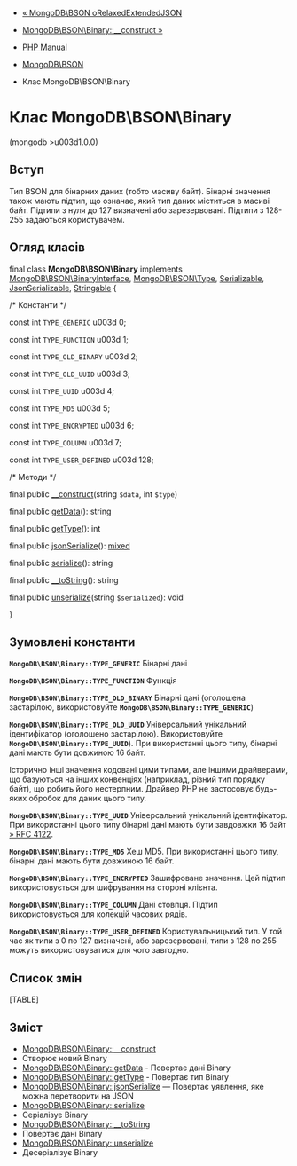 - [«
MongoDB\BSON oRelaxedExtendedJSON](function.mongodb.bson-torelaxedextendedjson.md)
- [MongoDB\BSON\Binary::\_\_construct
»](mongodb-bson-binary.construct.md)

- [PHP Manual](index.md)
- [MongoDB\BSON](book.bson.md)
- Клас MongoDB\BSON\Binary

# Клас MongoDB\BSON\Binary

(mongodb \>u003d1.0.0)

## Вступ

Тип BSON для бінарних даних (тобто масиву байт). Бінарні значення
також мають підтип, що означає, який тип даних міститься в масиві
байт. Підтипи з нуля до 127 визначені або зарезервовані. Підтипи
з 128-255 задаються користувачем.

## Огляд класів

final class **MongoDB\BSON\Binary** implements
[MongoDB\BSON\BinaryInterface](class.mongodb-bson-binaryinterface.md),
[MongoDB\BSON\Type](class.mongodb-bson-type.md),
[Serializable](class.serializable.md),
[JsonSerializable](class.jsonserializable.md),
[Stringable](class.stringable.md) {

/\* Константи \*/

const int `TYPE_GENERIC` u003d 0;

const int `TYPE_FUNCTION` u003d 1;

const int `TYPE_OLD_BINARY` u003d 2;

const int `TYPE_OLD_UUID` u003d 3;

const int `TYPE_UUID` u003d 4;

const int `TYPE_MD5` u003d 5;

const int `TYPE_ENCRYPTED` u003d 6;

const int `TYPE_COLUMN` u003d 7;

const int `TYPE_USER_DEFINED` u003d 128;

/\* Методи \*/

final public [\_\_construct](mongodb-bson-binary.construct.md)(string
`$data`, int `$type`)

final public [getData](mongodb-bson-binary.getdata.md)(): string

final public [getType](mongodb-bson-binary.gettype.md)(): int

final public [jsonSerialize](mongodb-bson-binary.jsonserialize.md)():
[mixed](language.types.declarations.md#language.types.declarations.mixed)

final public [serialize](mongodb-bson-binary.serialize.md)(): string

final public [\_\_toString](mongodb-bson-binary.tostring.md)(): string

final public [unserialize](mongodb-bson-binary.unserialize.md)(string
`$serialized`): void

}

## Зумовлені константи

**`MongoDB\BSON\Binary::TYPE_GENERIC`**
Бінарні дані

**`MongoDB\BSON\Binary::TYPE_FUNCTION`**
Функція

**`MongoDB\BSON\Binary::TYPE_OLD_BINARY`**
Бінарні дані (оголошена застарілою, використовуйте
**`MongoDB\BSON\Binary::TYPE_GENERIC`**)

**`MongoDB\BSON\Binary::TYPE_OLD_UUID`**
Універсальний унікальний ідентифікатор (оголошено застарілою).
Використовуйте **`MongoDB\BSON\Binary::TYPE_UUID`**). При використанні
цього типу, бінарні дані мають бути довжиною 16 байт.

Історично інші значення кодовані цими типами, але іншими
драйверами, що базуються на інших конвенціях (наприклад, різний тип
порядку байт), що робить його нестерпним. Драйвер PHP не застосовує
будь-яких обробок для даних цього типу.

**`MongoDB\BSON\Binary::TYPE_UUID`**
Універсальний унікальний ідентифікатор. При використанні цього типу
бінарні дані мають бути завдовжки 16 байт [» RFC
4122](http://www.faqs.org/rfcs/rfc4122).

**`MongoDB\BSON\Binary::TYPE_MD5`**
Хеш MD5. При використанні цього типу, бінарні дані мають бути
довжиною 16 байт.

**`MongoDB\BSON\Binary::TYPE_ENCRYPTED`**
Зашифроване значення. Цей підтип використовується для шифрування на
стороні клієнта.

**`MongoDB\BSON\Binary::TYPE_COLUMN`**
Дані стовпця. Підтип використовується для колекцій часових рядів.

**`MongoDB\BSON\Binary::TYPE_USER_DEFINED`**
Користувальницький тип. У той час як типи з 0 по 127 визначені,
або зарезервовані, типи з 128 по 255 можуть використовуватися для чого
завгодно.

## Список змін

[TABLE]

## Зміст

- [MongoDB\BSON\Binary::\_\_construct](mongodb-bson-binary.construct.md)
- Створює новий Binary
- [MongoDB\BSON\Binary::getData](mongodb-bson-binary.getdata.md) -
Повертає дані Binary
- [MongoDB\BSON\Binary::getType](mongodb-bson-binary.gettype.md) -
Повертає тип Binary
- [MongoDB\BSON\Binary::jsonSerialize](mongodb-bson-binary.jsonserialize.md)
— Повертає уявлення, яке можна перетворити на JSON
- [MongoDB\BSON\Binary::serialize](mongodb-bson-binary.serialize.md)
- Серіалізує Binary
- [MongoDB\BSON\Binary::\_\_toString](mongodb-bson-binary.tostring.md)
- Повертає дані Binary
- [MongoDB\BSON\Binary::unserialize](mongodb-bson-binary.unserialize.md)
- Десеріалізує Binary
